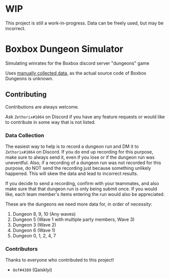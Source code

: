 # WIP
This project is still a work-in-progress. Data can be freely used, but may be incorrect.

# Boxbox Dungeon Simulator
Simulating winrates for the Boxbox discord server "dungeons" game

Uses [manually collected data](https://docs.google.com/spreadsheets/d/1NIThIrcgI00mKHmzBkO9HjSx3BKdprqhsu35EWmfxPY), as the actual source code of Boxbox Dungeons is unknown.

## Contributing
Contributions are always welcome.

Ask `Zethorix#1064` on Discord if you have any feature requests or would like to contribute in some way that is not listed.

### Data Collection
The easiest way to help is to record a dungeon run and DM it to `Zethorix#1064` on Discord. If you do end up recording for this purpose, make sure to always send it, even if you lose or if the dungeon run was uneventful. Also, if a recording of a dungeon run was not recorded for this purpose, do NOT send the recording just because something unlikely happened. This will skew the data and lead to incorrect results.

If you decide to send a recording, confirm with your teammates, and also make sure that that dungeon run is only being submit once. If you would like, each team member's items entering the run would also be appreciated.

These are the dungeons we need more data for, in order of necessity:
1. Dungeon 8, 9, 10 (Any waves)
2. Dungeon 5 (Wave 1 with multiple party members, Wave 3)
3. Dungeon 3 (Wave 2)
4. Dungeon 6 (Wave 1)
5. Dungeon 0, 1, 2, 4, 7

### Contributors
Thanks to everyone who contributed to this project!
- `Oof#4389` (Qaisklyi)
